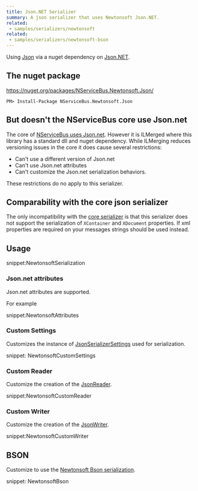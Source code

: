```yaml
---
title: Json.NET Serializer
summary: A json serializer that uses Newtonsoft Json.NET.
related:
 - samples/serializers/newtonsoft
related:
 - samples/serializers/newtonsoft-bson
---
```


Using [Json](https://en.wikipedia.org/wiki/Json) via a nuget dependency on [Json.NET](http://www.newtonsoft.com/json).


## The nuget package

https://nuget.org/packages/NServiceBus.Newtonsoft.Json/

    PM> Install-Package NServiceBus.Newtonsoft.Json


## But doesn't the NServiceBus core use Json.net

The core of [NServiceBus uses Json.net](json.md). However it is ILMerged where this library has a standard dll and nuget dependency. While ILMerging reduces versioning issues in the core it does cause several restrictions:

 * Can't use a different version of Json.net
 * Can't use Json.net attributes
 * Can't customize the Json.net serialization behaviors.

These restrictions do no apply to this serializer.


## Comparability with the core json serializer 

The only incompatibility with the [core serializer](json.md) is that this serializer does not support the serialization of `XContainer` and `XDocument` properties. If  xml properties are required on your messages strings should be used instead. 


## Usage

snippet:NewtonsoftSerialization


### Json.net attributes

Json.net attributes are supported.

For example

snippet:NewtonsoftAttributes


### Custom Settings

Customizes the instance of [JsonSerializerSettings](http://www.newtonsoft.com/json/help/html/T_Newtonsoft_Json_JsonSerializerSettings.htm) used for serialization.

snippet: NewtonsoftCustomSettings


### Custom Reader

Customize the creation of the [JsonReader](http://www.newtonsoft.com/json/help/html/T_Newtonsoft_Json_JsonReader.htm).

snippet:NewtonsoftCustomReader


### Custom Writer

Customize the creation of the [JsonWriter](http://www.newtonsoft.com/json/help/html/T_Newtonsoft_Json_JsonWriter.htm).

snippet:NewtonsoftCustomWriter


## BSON

Customize to use the [Newtonsoft Bson serialization](http://www.newtonsoft.com/json/help/html/SerializeToBson.htm).

snippet: NewtonsoftBson


